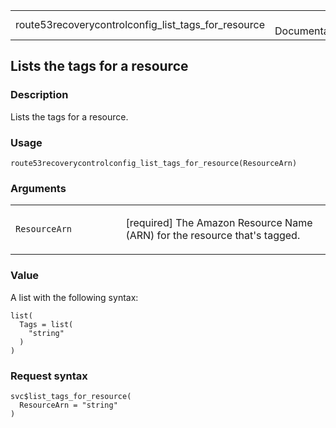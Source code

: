 <table style="width: 100%;">
<tbody>
<tr class="odd">
<td>route53recoverycontrolconfig_list_tags_for_resource</td>
<td style="text-align: right;">R Documentation</td>
</tr>
</tbody>
</table>

## Lists the tags for a resource

### Description

Lists the tags for a resource.

### Usage

    route53recoverycontrolconfig_list_tags_for_resource(ResourceArn)

### Arguments

<table>
<colgroup>
<col style="width: 35%" />
<col style="width: 65%" />
</colgroup>
<tbody>
<tr class="odd">
<td><code
id="route53recoverycontrolconfig_list_tags_for_resource_:_ResourceArn">ResourceArn</code></td>
<td><p>[required] The Amazon Resource Name (ARN) for the resource that's
tagged.</p></td>
</tr>
</tbody>
</table>

### Value

A list with the following syntax:

    list(
      Tags = list(
        "string"
      )
    )

### Request syntax

    svc$list_tags_for_resource(
      ResourceArn = "string"
    )
